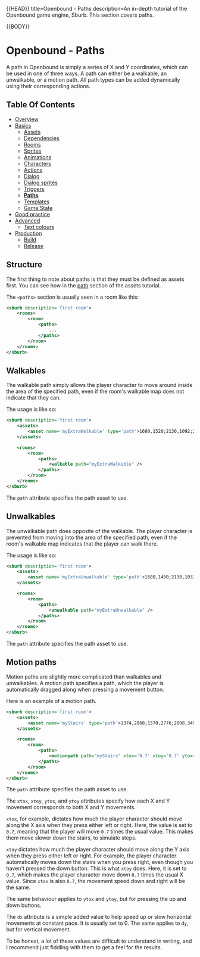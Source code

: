 {{HEAD}}
title=Openbound - Paths
description=An in-depth tutorial of the Openbound game engine, Sburb. This section covers paths.

{{BODY}}

# Openbound - Paths

A path in Openbound is simply a series of X and Y coordinates, which can be used in one of three ways. A path can either be a walkable, an unwalkable, or a motion path. All path types can be added dynamically using their corresponding actions.

## Table Of Contents

-   [Overview](./openbound-overview)
-   [Basics](./openbound-basics)
    -   [Assets](./openbound-assets)
    -   [Dependencies](./openbound-dependencies)
    -   [Rooms](./openbound-rooms)
    -   [Sprites](./openbound-sprites)
    -   [Animations](./openbound-animations)
    -   [Characters](./openbound-characters)
    -   [Actions](./openbound-actions)
    -   [Dialog](./openbound-dialog)
    -   [Dialog sprites](./openbound-dialog-sprites)
    -   [Triggers](./openbound-triggers)
    -   [**Paths**](./openbound-paths)
    -   [Templates](./openbound-templates)
    -   [Game State](./openbound-gamestate)
-   [Good practice](./openbound-good-practice)
-   [Advanced](./openbound-advanced)
    -   [Text colours](./openbound-text-colours)
-   [Production](./openbound-production)
    -   [Build](./openbound-build)
    -   [Release](openbound-release)

## Structure

The first thing to note about paths is that they must be defined as assets first. You can see how in the [path](./openbound-assets#path) section of the assets tutorial.

The `<paths>` section is usually seen in a room like this:

```xml
<sburb description='first room'>
    <rooms>
        <room>
            <paths>
                ...
            </paths>
        </room>
    </rooms>
</sburb>
```

## Walkables

The walkable path simply allows the player character to move around inside the area of the specified path, even if the room's walkable map does not indicate that they can.

The usage is like so:

```xml
<sburb description='first room'>
    <assets>
	    <asset name='myExtraWalkable' type='path'>1680,1520;2130,1092;2330,1092;2350,1186;2150,1186;1683,1611</asset>
    </assets>

    <rooms>
        <room>
            <paths>
                <walkable path="myExtraWalkable" />
            </paths>
        </room>
    </rooms>
</sburb>
```

The `path` attribute specifies the path asset to use.

## Unwalkables

The unwalkable path does opposite of the walkable. The player character is prevented from moving into the area of the specified path, even if the room's walkable map indicates that the player can walk there.

The usage is like so:

```xml
<sburb description='first room'>
    <assets>
	    <asset name='myExtraUnwalkable' type='path'>1680,1460;2130,1032;2150,1086;1683,1520</asset>
    </assets>

    <rooms>
        <room>
            <paths>
                <unwalkable path="myExtraUnwalkable" />
            </paths>
        </room>
    </rooms>
</sburb>
```

The `path` attribute specifies the path asset to use.

## Motion paths

Motion paths are slightly more complicated than walkables and unwalkables. A motion path specifies a path, which the player is automatically dragged along when pressing a movement button.

Here is an example of a motion path.

```xml
<sburb description='first room'>
    <assets>
	    <asset name='myStairs' type='path'>1374,2868;1370,2776;2098,3458;2098,3558</asset>
    </assets>

    <rooms>
        <room>
            <paths>
  		        <motionpath path="myStairs" xtox='0.7' xtoy='0.7' ytox='0' ytoy='1' dx='0' dy='0' />
            </paths>
        </room>
    </rooms>
</sburb>
```

The `path` attribute specifies the path asset to use.

The `xtox`, `xtoy`, `ytox`, and `ytoy` attributes specify how each X and Y movement corresponds to both X and Y movements.

`xtox`, for example, dictates how much the player character should move along the X axis when they press either left or right. Here, the value is set to `0.7`, meaning that the player will move `0.7` times the usual value. This makes them move slower down the stairs, to simulate steps.

`xtoy` dictates how much the player character should move along the Y axis when they press either left or right. For example, the player character automatically moves down the stairs when you press right, even though you haven't pressed the down button. This is what `xtoy` does. Here, it is set to `0.7`, which makes the player character move down `0.7` times the usual X value. Since `xtox` is also `0.7`, the movement speed down and right will be the same.

The same behaviour applies to `ytox` and `ytoy`, but for pressing the up and down buttons.

The `dx` attribute is a simple added value to help speed up or slow horizontal movements at constant pace. It is usually set to 0. The same applies to `dy`, but for vertical movement.

To be honest, a lot of these values are difficult to understand in writing, and I recommend just fiddling with them to get a feel for the results.
